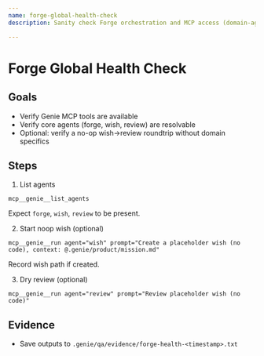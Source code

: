```yaml
---
name: forge-global-health-check
description: Sanity check Forge orchestration and MCP access (domain-agnostic)

---
```


# Forge Global Health Check

## Goals
- Verify Genie MCP tools are available
- Verify core agents (forge, wish, review) are resolvable
- Optional: verify a no-op wish→review roundtrip without domain specifics

## Steps
1) List agents
```
mcp__genie__list_agents
```
Expect `forge`, `wish`, `review` to be present.

2) Start noop wish (optional)
```
mcp__genie__run agent="wish" prompt="Create a placeholder wish (no code), context: @.genie/product/mission.md"
```
Record wish path if created.

3) Dry review (optional)
```
mcp__genie__run agent="review" prompt="Review placeholder wish (no code)"
```

## Evidence
- Save outputs to `.genie/qa/evidence/forge-health-<timestamp>.txt`

